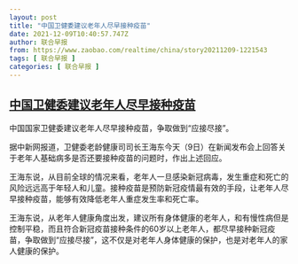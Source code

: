 ```yaml
---
layout: post
title: "中国卫健委建议老年人尽早接种疫苗"
date: 2021-12-09T10:40:57.747Z
author: 联合早报
from: https://www.zaobao.com/realtime/china/story20211209-1221543
tags: [ 联合早报 ]
categories: [ 联合早报 ]
---
```

<!--1639066500000-->
[中国卫健委建议老年人尽早接种疫苗](https://www.zaobao.com/realtime/china/story20211209-1221543)
------

<div>
<p>中国国家卫健委建议老年人尽早接种疫苗，争取做到“应接尽接”。</p><p>据中新网报道，卫健委老龄健康司司长王海东今天（9日）在新闻发布会上回答关于老年人基础病多是否还要接种疫苗的问题时，作出上述回应。</p><p>王海东说，从目前全球的情况来看，老年人一旦感染新冠病毒，发生重症和死亡的风险远远高于年轻人和儿童。接种疫苗是预防新冠疫情最有效的手段，让老年人尽早接种疫苗，能够有效降低老年人重症发生率和死亡率。</p><section id="imu"><div id="dfp-ad-imu1">        </div></section><p>王海东说，从老年人健康角度出发，建议所有身体健康的老年人，和有慢性病但是控制平稳，而且符合新冠疫苗接种条件的60岁以上老年人，都尽早接种新冠疫苗，争取做到“应接尽接”，这不仅是对老年人身体健康的保护，也是对老年人的家人健康的保护。</p>      <div class="cx_paywall_placeholder" id="sph_cdp_40"></div>
</div>
